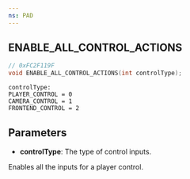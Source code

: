 ```yaml
---
ns: PAD
---
```

## ENABLE_ALL_CONTROL_ACTIONS

```c
// 0xFC2F119F
void ENABLE_ALL_CONTROL_ACTIONS(int controlType);
```

```
controlType:
PLAYER_CONTROL = 0
CAMERA_CONTROL = 1
FRONTEND_CONTROL = 2
```

## Parameters
* **controlType**: The type of control inputs.

Enables all the inputs for a player control.
